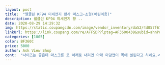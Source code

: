 ```yaml
---
layout: post 
title:  "웰클린 KF94 미세먼지 황사 마스크-소형(어린이용)" 
description: 웰클린 KF94 미세먼지 황 ..
date: 2020-08-29 14:29:32 
img: https://static.coupangcdn.com/image/vendor_inventory/da52/4d057f67772221538e0b387873f3d2cd0849361129bffb6f5a5a7b04c5e6.jpg 
linkUrl: https://link.coupang.com/re/AFFSDP?lptag=AF3600438&subid=ahnPublicAsk&pageKey=1494995342&itemId=2567433268&vendorItemId=70559851136&traceid=V0-113-f850e70402259b46 
categories: [1005] 
color: BF360C 
price: 5000 
author: Ask View Shop 
cont:  "사이즈는 좋은데 마스크를 코 아래로 내리면 아래 마감면이 목에 쓸린다고 하네요.<br/><br/>소소형이 있었음 좋았겠어요<br/>소형 주문했는데 엄마한테 맞아요<br/>초4,초3 남매에게 딱 맞네요.<br/> 둘다 얼굴에 살이 많은 편은 아니지만 평균에서 크게 벗어나지진 않아요 여유있게 맞는건 아니고, 정말 차단 잘될거 같이 착붙이에요! 덩치 큰 고학년에겐 좀 타이트하겠지만 저학년에겐 두루 잘 맞겠어요.<br/><br/>커요<br/>크기 실패 외엔 예새대로 괜차나요<br/>" 
---
```

